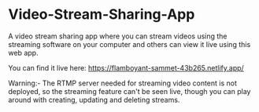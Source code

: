 # Video-Stream-Sharing-App

A video stream sharing app where you can stream videos using the streaming software on your computer and others can view it live using this web app.

You can find it live here:
https://flamboyant-sammet-43b265.netlify.app/

Warning:-
The RTMP server needed for streaming video content is not deployed, 
so the streaming feature can't be seen live, 
though you can play around with creating, updating and deleting streams.
